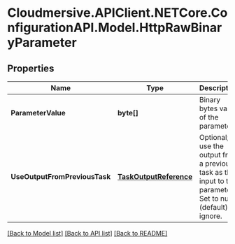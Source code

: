 # Cloudmersive.APIClient.NETCore.ConfigurationAPI.Model.HttpRawBinaryParameter
## Properties

Name | Type | Description | Notes
------------ | ------------- | ------------- | -------------
**ParameterValue** | **byte[]** | Binary bytes value of the parameter | [optional] 
**UseOutputFromPreviousTask** | [**TaskOutputReference**](TaskOutputReference.md) | Optional; use the output from a previous task as the input to this parameter.  Set to null (default) to ignore. | [optional] 

[[Back to Model list]](../README.md#documentation-for-models) [[Back to API list]](../README.md#documentation-for-api-endpoints) [[Back to README]](../README.md)

